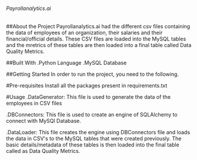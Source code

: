 ###### Payrollanalytics.ai
##About the Project
Payrollanalytics.ai had the different csv files containing the data of employees of an organization, their salaries and their financial/official details. These CSV files are loaded into the MySQL tables and the mretrics of these tables are then loaded into a final table called Data Quality Metrics.

##Built With
.Python Language
.MySQL Database

##Getting Started
In order to run the project, you need to the following.

#Pre-requisites
Install all the packages present in requirements.txt

#Usage
.DataGenerator:
 This file is used to generate the data of the employees in CSV files

 .DBConnectors:
 This file is used to create an engine of SQLAlchemy to connect with MySQl Database.

.DataLoader:
This file creates the engine using DBConnectors file and loads the data in CSV's to the MySQL tables that were created previously.
The basic details/metadata of these tables is then loaded into the final table called as Data Quality Metrics.  